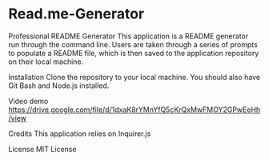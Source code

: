 
# Read.me-Generator

Professional README Generator
This application is a README generator run through the command line. Users are taken through a series of prompts to populate a README file, which is then saved to the application repository on their local machine.


Installation
Clone the repository to your local machine. You should also have Git Bash and Node.js installed.

Video demo
https://drive.google.com/file/d/1dxaK8rYMnYfQ5cKrQxMwFMOY2GPwEeHh/view


Credits
This application relies on Inquirer.js

License
MIT License
